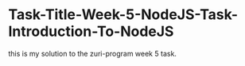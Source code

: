 # Task-Title-Week-5-NodeJS-Task-Introduction-To-NodeJS
this is my solution to the zuri-program week 5 task.
